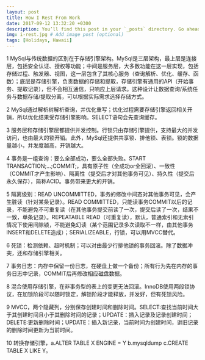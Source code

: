 ```yaml
---
layout: post
title: How I Rest From Work
date: 2017-09-12 13:32:20 +0300
description: You’ll find this post in your `_posts` directory. Go ahead and edit it and re-build the site to see your changes. # Add post description (optional)
img: i-rest.jpg # Add image post (optional)
tags: [Holidays, Hawaii]
---
```

1 MySql与传统数据的区别在于存储引擎架构。MySql是三层架构，最上层是连接层，包括安全认证、授权等功能；中间是服务层，大多数功能在这一层实现，包括存储过程、触发器、视图，这一层包含了其核心服务（查询解析、优化、缓存、函数）；底层是存储引擎，负责数据的存储和提取，存储引擎有通用的API（开始事务、提取记录），但不会相互通信，只响应上层请求。这种设计让数据查询/系统任务与数据存储/提取分离，可以根据实际需求选择存储方式。  

2 MySql通过解析树解析查询，并优化重写；优化过程需要存储引擎返回相关开销，所以优化结果受存储引擎影响。SELECT语句会先查询缓存。

3 服务层和存储引擎层都提供并发控制。行锁只由存储引擎提供，支持最大的并发访问，也由最大的锁开销。此外，MySql还提供共享锁、排他锁、表锁。锁的数据量越小，并发度越高，开销越大。

4 事务是一组查询：要么全部成功，要么全部失败。START TRANSACTION;...;COMMIT;，具有原子性（全成功or全回滚）、一致性（COMMIT才产生影响）、隔离性（提交后才对其他事务可见）、持久性（提交后永久保存），简称ACID。事务带来更大的开销。

5 隔离级别：READ UNCOMMITTED，事务的修改中间态对其他事务可见，会产生脏读（针对某条记录）。READ COMMITTED，只能读事务COMMIT以后的记录，不能避免不可重复读（在其他事务提交前读了一次，提交后读了一次，结果不一致，单条记录）。REPEATABLE READ（可重复读），默认，普通索引和无索引情况下使用间隙锁，不能避免幻读（某个范围记录多次读取不一样，由其他事务INSERT和DELETE造成）；SERIALIZEABLE，行锁，可以用MVCC替代。

6 死锁：检测依赖、超时机制；可以对由最少行排他锁的事务回滚。除了数据冲突，还和存储引擎相关。

7 事务日志：内存中保留一份日志，在硬盘上做一个备份；所有行为先在内存的事务日志中记录，COMMIT后再修改相应磁盘数据。

8 混合使用存储引擎，在非事务型的表上的变更无法回滚。InnoDB使用两段锁协议，在加锁阶段可以随时锁定，解锁阶段才能释放，并发好，但有死锁风险。

9 MVCC，两个隐藏列，分别保存创建时间和删除时间。SELECT:查找当前时间大于其创建时间且小于其删除时间的记录；UPDATE：插入记录及记录创建时间；DELETE:更新删除时间；UPDATE：插入新记录，当前时间为创建时间，讲旧记录的删除时间更新为当前时间。

10 转换存储引擎，a.ALTER TABLE X ENGINE = Y b.mysqldump c.CREATE TABLE X LIKE Y。
